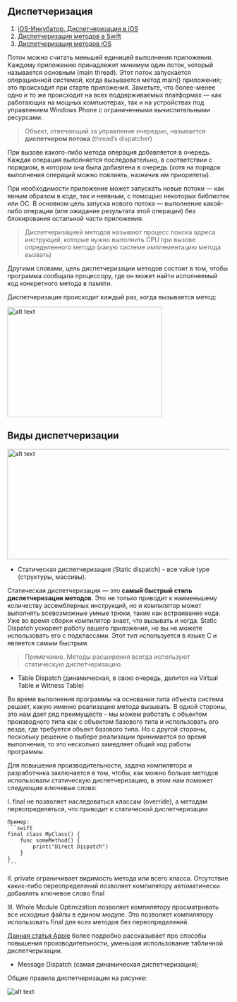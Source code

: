  
## Диспетчеризация

1. [iOS-Инкубатор. Диспетчеризация в iOS](https://hackmd.io/@leonovka/B1IaedbHs)
2. [Диспетчеризация методов в Swift](https://habr.com/ru/articles/714830/)
3. [Диспетчеризация методов iOS](https://habr.com/ru/articles/677616/)

Поток можно считать меньшей единицей выполнения приложения. Каждому приложению принадлежит минимум один поток, который называется основным (main thread). Этот поток запускается операционной системой, когда вызывается метод main() приложения; это происходит при старте приложения. Заметьте, что более-менее одно и то же происходит на всех поддерживаемых платформах — как работающих на мощных компьютерах, так и на устройствах под управлением Windows Phone с ограниченными вычислительными ресурсами.

> Объект, отвечающий за управление очередью, называется **диспетчером потока** (thread’s dispatcher)

При вызове какого-либо метода операция добавляется в очередь. Каждая операция выполняется последовательно, в соответствии с порядком, в котором она была добавлена в очередь (хотя на порядок выполнения операций можно повлиять, назначив им приоритеты).

При необходимости приложение может запускать новые потоки — как явным образом в коде, так и неявным, с помощью некоторых библиотек или ОС. В основном цель запуска нового потока — выполнение какой-либо операции (или ожидание результата этой операции) без блокирования остальной части приложения.

> Диспетчеризацией методов называют процесс поиска адреса инструкций, которые нужно выполнить CPU при вызове определенного метода (какую системе имплементацию метода вызвать)

Другими словами, цель диспетчеризации методов состоит в том, чтобы программа сообщала процессору, где он может найти исполняемый код конкретного метода в памяти.

Диспетчеризация происходит каждый раз, когда вызывается метод:

<img src="https://habrastorage.org/getpro/habr/upload_files/a12/221/b3c/a12221b3cd7f8d47cd3345d6d313bdfb.png" alt="alt text" width="350" height="250">

## Виды диспетчеризации

<img src="https://hsto.org/getpro/habr/upload_files/17e/f12/078/17ef120789f74352f33c617df5996a4b.png" alt="alt text" width="600" height="250">

* Статическая диспетчеризация (Static dispatch) - все value type (структуры, массивы).

Статическая диспетчеризация — это **самый быстрый стиль диспетчеризации методов**. Это не только приводит к наименьшему количеству ассемблерных инструкций, но и компилятор может выполнять всевозможные умные трюки, такие как встраивание кода. Уже во время сборки компилятор знает, что вызывать и когда. Static Dispatch ускоряет работу вашего приложения, но вы не можете использовать его с подклассами. Этот тип используется в языке C и является самым быстрым.

> Примечание. Методы расширения всегда используют статическую диспетчеризацию.

* Table Dispatch (динамическая, в свою очередь, делится на Virtual Table и Witness Table)

Во время выполнения программы на основании типа объекта система решает, какую именно реализацию метода вызывать. В одной стороны, это нам дает ряд преимуществ - мы можем работать с объектом производного типа как с объектом базового типа и использовать его везде, где требуется объект базового типа. Но с другой стороны, поскольку решение о выбере реализации принимается во время выполнения, то это несколько замедляет общий ход работы программы.

Для повышения производительности, задача компилятора и разработчика заключается в том, чтобы, как можно больше методов использовали статическую диспетчеризацию, в этом нам поможет следующие ключевые слова:

  I. final  не позволяет наследоваться классам (override), а методам переопределяться, что приводит к статической диспетчеризации

    Пример:
    ```swift
    final class MyClass() {
        func someMethod() {
            print("Direct Dispatch")
        }
    }
    ```

  II. private ограничивает видимость метода или всего класса. Отсутствие каких-либо переопределений позволяет компилятору автоматически добавлять ключевое слово final

  III. Whole Module Optimization позволяет компилятору просматривать все исходные файлы в едином модуле. Это позволяет компилятору использовать final для всех методов без переопределений.

[Данная статья Apple](https://developer.apple.com/swift/blog/?id=27) более подробно рассказывает про способы повышения производительности, уменьшая использование табличной диспетчеризации.

* Message Dispatch (самая динамическая диспетчеризация);


Общие правила диспетчеризации на рисунке:

![alt text](https://habrastorage.org/getpro/habr/upload_files/21e/9c1/138/21e9c1138c6b0eb862d264ce5fb1b221.png)

